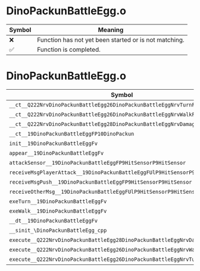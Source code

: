# DinoPackunBattleEgg.o
| Symbol | Meaning 
| ------------- | ------------- 
| :x: | Function has not yet been started or is not matching. 
| :white_check_mark: | Function is completed. 


# DinoPackunBattleEgg.o
| Symbol | Decompiled? |
| ------------- | ------------- |
| `__ct__Q222NrvDinoPackunBattleEgg26DinoPackunBattleEggNrvTurnFv` | :x: |
| `__ct__Q222NrvDinoPackunBattleEgg26DinoPackunBattleEggNrvWalkFv` | :x: |
| `__ct__Q222NrvDinoPackunBattleEgg28DinoPackunBattleEggNrvDamageFv` | :x: |
| `__ct__19DinoPackunBattleEggFP10DinoPackun` | :x: |
| `init__19DinoPackunBattleEggFv` | :x: |
| `appear__19DinoPackunBattleEggFv` | :x: |
| `attackSensor__19DinoPackunBattleEggFP9HitSensorP9HitSensor` | :x: |
| `receiveMsgPlayerAttack__19DinoPackunBattleEggFUlP9HitSensorP9HitSensor` | :x: |
| `receiveMsgPush__19DinoPackunBattleEggFP9HitSensorP9HitSensor` | :x: |
| `receiveOtherMsg__19DinoPackunBattleEggFUlP9HitSensorP9HitSensor` | :x: |
| `exeTurn__19DinoPackunBattleEggFv` | :x: |
| `exeWalk__19DinoPackunBattleEggFv` | :x: |
| `__dt__19DinoPackunBattleEggFv` | :x: |
| `__sinit_\DinoPackunBattleEgg_cpp` | :x: |
| `execute__Q222NrvDinoPackunBattleEgg28DinoPackunBattleEggNrvDamageCFP5Spine` | :x: |
| `execute__Q222NrvDinoPackunBattleEgg26DinoPackunBattleEggNrvWalkCFP5Spine` | :x: |
| `execute__Q222NrvDinoPackunBattleEgg26DinoPackunBattleEggNrvTurnCFP5Spine` | :x: |
